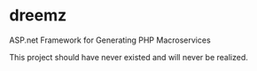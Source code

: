 # dreemz
ASP.net Framework for Generating PHP Macroservices

This project should have never existed and will never be realized.

